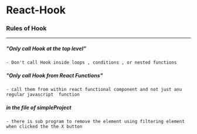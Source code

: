 # React-Hook

### Rules of Hook 
--------------------------
##### "Only call Hook at the top level"
    - Don't call Hook inside loops , conditions , or nested functions

##### "Only call Hook from React Functions"
    - call them from within react functional component and not just anu regular javascript  function 

##### in the file of simpleProject
    - there is sub program to remove the element using filtering element when clicked the the X button 